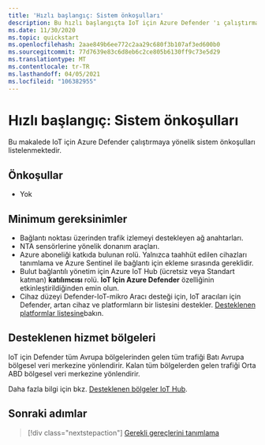 ```yaml
---
title: 'Hızlı başlangıç: Sistem önkoşulları'
description: Bu hızlı başlangıçta IoT için Azure Defender 'ı çalıştırmak için gereken sistem önkoşullarını alın.
ms.date: 11/30/2020
ms.topic: quickstart
ms.openlocfilehash: 2aae849b6ee772c2aa29c680f3b107af3ed600b0
ms.sourcegitcommit: 77d7639e83c6d8eb6c2ce805b6130ff9c73e5d29
ms.translationtype: MT
ms.contentlocale: tr-TR
ms.lasthandoff: 04/05/2021
ms.locfileid: "106382955"
---
```

# <a name="quickstart-system-prerequisites"></a>Hızlı başlangıç: Sistem önkoşulları

Bu makalede IoT için Azure Defender çalıştırmaya yönelik sistem önkoşulları listelenmektedir.

## <a name="prerequisites"></a>Önkoşullar

- Yok

## <a name="minimum-requirements"></a>Minimum gereksinimler

- Bağlantı noktası üzerinden trafik izlemeyi destekleyen ağ anahtarları.
- NTA sensörlerine yönelik donanım araçları.
- Azure aboneliği katkıda bulunan rolü. Yalnızca taahhüt edilen cihazları tanımlama ve Azure Sentinel ile bağlantı için ekleme sırasında gereklidir.
- Bulut bağlantılı yönetim için Azure IoT Hub (ücretsiz veya Standart katman) **katılımcısı** rolü. **IoT Için Azure Defender** özelliğinin etkinleştirildiğinden emin olun.
- Cihaz düzeyi Defender-IoT-mikro Aracı desteği için, IoT aracıları için Defender, artan cihaz ve platformların bir listesini destekler. [Desteklenen platformlar listesine](how-to-deploy-agent.md)bakın.

## <a name="supported-service-regions"></a>Desteklenen hizmet bölgeleri

IoT için Defender tüm Avrupa bölgelerinden gelen tüm trafiği Batı Avrupa bölgesel veri merkezine yönlendirir. Kalan tüm bölgelerden gelen trafiği Orta ABD bölgesel veri merkezine yönlendirir.

Daha fazla bilgi için bkz. [Desteklenen bölgeler IoT Hub](https://azure.microsoft.com/global-infrastructure/services/?products=iot-hub).

## <a name="next-steps"></a>Sonraki adımlar

> [!div class="nextstepaction"]
> [Gerekli gereçlerini tanımlama](how-to-identify-required-appliances.md)
